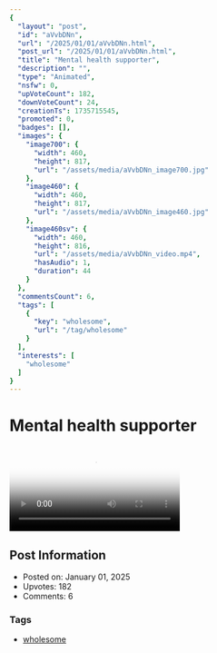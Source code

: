 ```yaml
---
{
  "layout": "post",
  "id": "aVvbDNn",
  "url": "/2025/01/01/aVvbDNn.html",
  "post_url": "/2025/01/01/aVvbDNn.html",
  "title": "Mental health supporter",
  "description": "",
  "type": "Animated",
  "nsfw": 0,
  "upVoteCount": 182,
  "downVoteCount": 24,
  "creationTs": 1735715545,
  "promoted": 0,
  "badges": [],
  "images": {
    "image700": {
      "width": 460,
      "height": 817,
      "url": "/assets/media/aVvbDNn_image700.jpg"
    },
    "image460": {
      "width": 460,
      "height": 817,
      "url": "/assets/media/aVvbDNn_image460.jpg"
    },
    "image460sv": {
      "width": 460,
      "height": 816,
      "url": "/assets/media/aVvbDNn_video.mp4",
      "hasAudio": 1,
      "duration": 44
    }
  },
  "commentsCount": 6,
  "tags": [
    {
      "key": "wholesome",
      "url": "/tag/wholesome"
    }
  ],
  "interests": [
    "wholesome"
  ]
}
---
```


# Mental health supporter

<video controls playsinline loop poster="/assets/media/aVvbDNn_image460.jpg">
  <source src="/assets/media/aVvbDNn_video.mp4" type="video/mp4">
  Your browser does not support the video tag.
</video>

## Post Information

- Posted on: January 01, 2025
- Upvotes: 182
- Comments: 6

### Tags

- [wholesome](/tag/wholesome)
